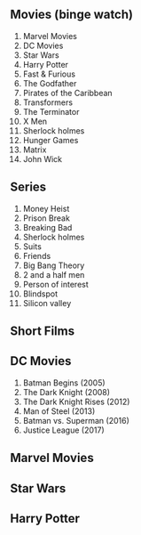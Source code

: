 
## Movies (binge watch)

1. Marvel Movies
1. DC Movies
1. Star Wars
1. Harry Potter
1. Fast & Furious 
1. The Godfather
1. Pirates of the Caribbean
1. Transformers
1. The Terminator
1. X Men
1. Sherlock holmes
1. Hunger Games
1. Matrix
1. John Wick


## Series

1. Money Heist
1. Prison Break
1. Breaking Bad
1. Sherlock holmes
1. Suits
1. Friends
1. Big Bang Theory
1. 2 and a half men
1. Person of interest
1. Blindspot
1. Silicon valley

## Short Films

## DC Movies

1. Batman Begins (2005)
1. The Dark Knight (2008)
1. The Dark Knight Rises (2012)
1. Man of Steel (2013)
1. Batman vs. Superman (2016)
1. Justice League (2017)

## Marvel Movies

## Star Wars

## Harry Potter

